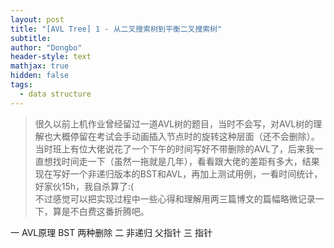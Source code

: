 ```yaml
---
layout: post
title: "[AVL Tree] 1 - 从二叉搜索树到平衡二叉搜索树"
subtitle: 
author: "Dongbo"
header-style: text
mathjax: true
hidden: false
tags:
  - data structure
---
```


> 很久以前上机作业曾经留过一道AVL树的题目，当时不会写，对AVL树的理解也大概停留在考试会手动画插入节点时的旋转这种层面（还不会删除）。当时班上有位大佬说花了一个下午的时间写好不带删除的AVL了，后来我一直想找时间走一下（虽然一拖就是几年），看看跟大佬的差距有多大，结果现在写好一个非递归版本的BST和AVL，再加上测试用例，一看时间统计，好家伙15h，我自杀算了:(  
不过感觉可以把实现过程中一些心得和理解用两三篇博文的篇幅略微记录一下，算是不白费这番折腾吧。

一 AVL原理 BST 两种删除
二 非递归 父指针
三 指针





